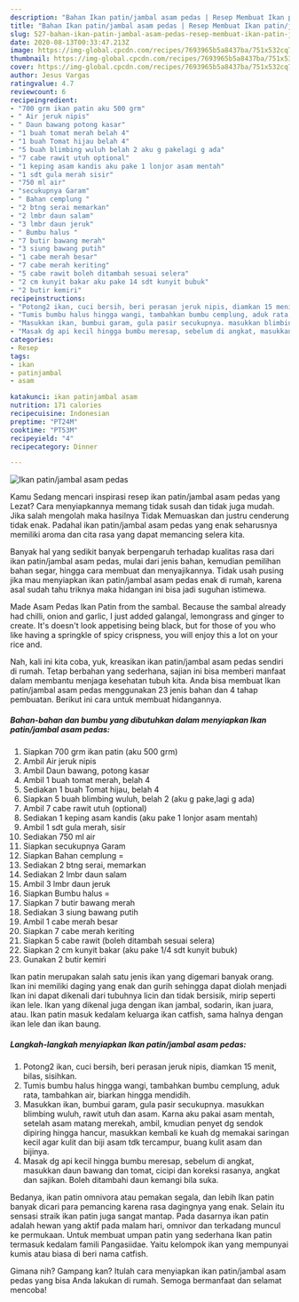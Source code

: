 ```yaml
---
description: "Bahan Ikan patin/jambal asam pedas | Resep Membuat Ikan patin/jambal asam pedas Yang Bikin Ngiler"
title: "Bahan Ikan patin/jambal asam pedas | Resep Membuat Ikan patin/jambal asam pedas Yang Bikin Ngiler"
slug: 527-bahan-ikan-patin-jambal-asam-pedas-resep-membuat-ikan-patin-jambal-asam-pedas-yang-bikin-ngiler
date: 2020-08-13T00:33:47.213Z
image: https://img-global.cpcdn.com/recipes/7693965b5a8437ba/751x532cq70/ikan-patinjambal-asam-pedas-foto-resep-utama.jpg
thumbnail: https://img-global.cpcdn.com/recipes/7693965b5a8437ba/751x532cq70/ikan-patinjambal-asam-pedas-foto-resep-utama.jpg
cover: https://img-global.cpcdn.com/recipes/7693965b5a8437ba/751x532cq70/ikan-patinjambal-asam-pedas-foto-resep-utama.jpg
author: Jesus Vargas
ratingvalue: 4.7
reviewcount: 6
recipeingredient:
- "700 grm ikan patin aku 500 grm"
- " Air jeruk nipis"
- " Daun bawang potong kasar"
- "1 buah tomat merah belah 4"
- "1 buah Tomat hijau belah 4"
- "5 buah blimbing wuluh belah 2 aku g pakelagi g ada"
- "7 cabe rawit utuh optional"
- "1 keping asam kandis aku pake 1 lonjor asam mentah"
- "1 sdt gula merah sisir"
- "750 ml air"
- "secukupnya Garam"
- " Bahan cemplung "
- "2 btng serai memarkan"
- "2 lmbr daun salam"
- "3 lmbr daun jeruk"
- " Bumbu halus "
- "7 butir bawang merah"
- "3 siung bawang putih"
- "1 cabe merah besar"
- "7 cabe merah keriting"
- "5 cabe rawit boleh ditambah sesuai selera"
- "2 cm kunyit bakar aku pake 14 sdt kunyit bubuk"
- "2 butir kemiri"
recipeinstructions:
- "Potong2 ikan, cuci bersih, beri perasan jeruk nipis, diamkan 15 menit, bilas, sisihkan."
- "Tumis bumbu halus hingga wangi, tambahkan bumbu cemplung, aduk rata, tambahkan air, biarkan hingga mendidih."
- "Masukkan ikan, bumbui garam, gula pasir secukupnya. masukkan blimbing wuluh, rawit utuh dan asam. Karna aku pakai asam mentah, setelah asam matang merekah, ambil, kmudian penyet dg sendok dipiring hingga hancur, masukkan kembali ke kuah dg memakai saringan kecil agar kulit dan biji asam tdk tercampur, buang kulit asam dan bijinya."
- "Masak dg api kecil hingga bumbu meresap, sebelum di angkat, masukkan daun bawang dan tomat, cicipi dan koreksi rasanya, angkat dan sajikan. Boleh ditambahi daun kemangi bila suka."
categories:
- Resep
tags:
- ikan
- patinjambal
- asam

katakunci: ikan patinjambal asam 
nutrition: 171 calories
recipecuisine: Indonesian
preptime: "PT24M"
cooktime: "PT53M"
recipeyield: "4"
recipecategory: Dinner

---
```



![Ikan patin/jambal asam pedas](https://img-global.cpcdn.com/recipes/7693965b5a8437ba/751x532cq70/ikan-patinjambal-asam-pedas-foto-resep-utama.jpg)

Kamu Sedang mencari inspirasi resep ikan patin/jambal asam pedas yang Lezat? Cara menyiapkannya memang tidak susah dan tidak juga mudah. Jika salah mengolah maka hasilnya Tidak Memuaskan dan justru cenderung tidak enak. Padahal ikan patin/jambal asam pedas yang enak seharusnya memiliki aroma dan cita rasa yang dapat memancing selera kita.

Banyak hal yang sedikit banyak berpengaruh terhadap kualitas rasa dari ikan patin/jambal asam pedas, mulai dari jenis bahan, kemudian pemilihan bahan segar, hingga cara membuat dan menyajikannya. Tidak usah pusing jika mau menyiapkan ikan patin/jambal asam pedas enak di rumah, karena asal sudah tahu triknya maka hidangan ini bisa jadi suguhan istimewa.

Made Asam Pedas Ikan Patin from the sambal. Because the sambal already had chilli, onion and garlic, I just added galangal, lemongrass and ginger to create. It&#39;s doesn&#39;t look appetising being black, but for those of you who like having a springkle of spicy crispness, you will enjoy this a lot on your rice and.


Nah, kali ini kita coba, yuk, kreasikan ikan patin/jambal asam pedas sendiri di rumah. Tetap berbahan yang sederhana, sajian ini bisa memberi manfaat dalam membantu menjaga kesehatan tubuh kita. Anda bisa membuat Ikan patin/jambal asam pedas menggunakan 23 jenis bahan dan 4 tahap pembuatan. Berikut ini cara untuk membuat hidangannya.

<!--inarticleads1-->

##### Bahan-bahan dan bumbu yang dibutuhkan dalam menyiapkan Ikan patin/jambal asam pedas:

1. Siapkan 700 grm ikan patin (aku 500 grm)
1. Ambil  Air jeruk nipis
1. Ambil  Daun bawang, potong kasar
1. Ambil 1 buah tomat merah, belah 4
1. Sediakan 1 buah Tomat hijau, belah 4
1. Siapkan 5 buah blimbing wuluh, belah 2 (aku g pake,lagi g ada)
1. Ambil 7 cabe rawit utuh (optional)
1. Sediakan 1 keping asam kandis (aku pake 1 lonjor asam mentah)
1. Ambil 1 sdt gula merah, sisir
1. Sediakan 750 ml air
1. Siapkan secukupnya Garam
1. Siapkan  Bahan cemplung =
1. Sediakan 2 btng serai, memarkan
1. Sediakan 2 lmbr daun salam
1. Ambil 3 lmbr daun jeruk
1. Siapkan  Bumbu halus =
1. Siapkan 7 butir bawang merah
1. Sediakan 3 siung bawang putih
1. Ambil 1 cabe merah besar
1. Siapkan 7 cabe merah keriting
1. Siapkan 5 cabe rawit (boleh ditambah sesuai selera)
1. Siapkan 2 cm kunyit bakar (aku pake 1/4 sdt kunyit bubuk)
1. Gunakan 2 butir kemiri


Ikan patin merupakan salah satu jenis ikan yang digemari banyak orang. Ikan ini memiliki daging yang enak dan gurih sehingga dapat diolah menjadi Ikan ini dapat dikenali dari tubuhnya licin dan tidak bersisik, mirip seperti ikan lele. Ikan yang dikenal juga dengan ikan jambal, sodarin, ikan juara, atau. Ikan patin masuk kedalam keluarga ikan catfish, sama halnya dengan ikan lele dan ikan baung. 

<!--inarticleads2-->

##### Langkah-langkah menyiapkan Ikan patin/jambal asam pedas:

1. Potong2 ikan, cuci bersih, beri perasan jeruk nipis, diamkan 15 menit, bilas, sisihkan.
1. Tumis bumbu halus hingga wangi, tambahkan bumbu cemplung, aduk rata, tambahkan air, biarkan hingga mendidih.
1. Masukkan ikan, bumbui garam, gula pasir secukupnya. masukkan blimbing wuluh, rawit utuh dan asam. Karna aku pakai asam mentah, setelah asam matang merekah, ambil, kmudian penyet dg sendok dipiring hingga hancur, masukkan kembali ke kuah dg memakai saringan kecil agar kulit dan biji asam tdk tercampur, buang kulit asam dan bijinya.
1. Masak dg api kecil hingga bumbu meresap, sebelum di angkat, masukkan daun bawang dan tomat, cicipi dan koreksi rasanya, angkat dan sajikan. Boleh ditambahi daun kemangi bila suka.


Bedanya, ikan patin omnivora atau pemakan segala, dan lebih Ikan patin banyak dicari para pemancing karena rasa dagingnya yang enak. Selain itu sensasi straik ikan patin juga sangat mantap. Pada dasarnya ikan patin adalah hewan yang aktif pada malam hari, omnivor dan terkadang muncul ke permukaan. Untuk membuat umpan patin yang sederhana Ikan patin termasuk kedalam famili Pangasiidae. Yaitu kelompok ikan yang mempunyai kumis atau biasa di beri nama catfish. 

Gimana nih? Gampang kan? Itulah cara menyiapkan ikan patin/jambal asam pedas yang bisa Anda lakukan di rumah. Semoga bermanfaat dan selamat mencoba!
